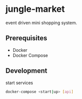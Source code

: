 # jungle-market

event driven mini shopping system.

## Prerequisites

- Docker
- Docker Compose

## Development

start services

```bash
docker-compose <start|up> [api]
```
